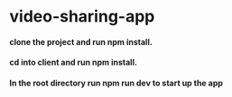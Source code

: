 # video-sharing-app
#### clone the project and run npm install.
#### cd into client and run npm install.
#### In the root directory run npm run dev to start up the app

